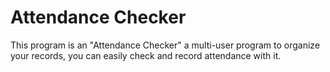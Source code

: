 # Attendance Checker

This program is an "Attendance Checker" a multi-user program to organize your records, you can easily check and record attendance with it.
